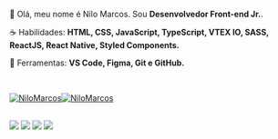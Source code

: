 

<p align="left">
 🖖 Olá, meu nome é Nilo Marcos. Sou <strong>Desenvolvedor Front-end Jr.</strong>.
</p>

<p align="left">
 ☕ Habilidades: <strong>HTML, CSS, JavaScript, TypeScript, VTEX IO, SASS, ReactJS, React Native, Styled Components.</strong>
</p>

<p align="left">
  💼 Ferramentas: <strong>VS Code, Figma, Git e GitHub.</strong>
</p>

<br>

<div style="display: flex; flex-direction: row">

  [![NiloMarcos](https://github-readme-stats.vercel.app/api/top-langs/?username=nilomarcos&hide=html&layout=compact&theme=dark)](https://github.com/NiloMarcos)
  
  [![NiloMarcos](https://github-readme-stats.vercel.app/api?username=nilomarcos&theme=dark)](https://github.com/NiloMarcos)

</div>

<br>

<div>
 <a href="https://www.linkedin.com/in/nilo-marcos-freitas-126536193/" target="_blank"><img src="https://img.shields.io/badge/-LinkedIn-%230077B5?style=for-the-badge&logo=linkedin&logoColor=white" target="_blank"></a>
 <a href="https://www.instagram.com/nilomarcos_/" target="_blank"><img src="https://img.shields.io/badge/-Instagram-%23E4405F?style=for-the-badge&logo=instagram&logoColor=white" target="_blank"></a>
 <a href="https://github.com/NiloMarcos"><img src="https://img.shields.io/badge/GitHub-100000?style=for-the-badge&logo=github&logoColor=white" target="_blank"></a>
 <a href="https://www.facebook.com/nilo.marcos.3/"><img src="https://img.shields.io/badge/Facebook-1877F2?style=for-the-badge&logo=facebook&logoColor=white" target="_blank"></a>
</div>
